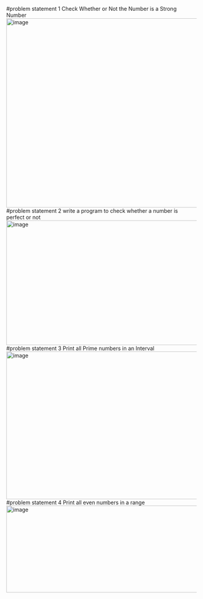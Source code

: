#problem statement 1
Check Whether or Not the Number is a Strong Number
<img width="1289" height="501" alt="image" src="https://github.com/user-attachments/assets/720a4b45-0fb1-4603-80c7-395da6d9e1e4" />
#problem statement 2
write a program to check whether a number is perfect or not
<img width="1281" height="330" alt="image" src="https://github.com/user-attachments/assets/c11ac66e-eb92-4680-8cdf-7cafdb43ea6b" />
#problem statement 3
Print all Prime numbers in an Interval
<img width="1297" height="391" alt="image" src="https://github.com/user-attachments/assets/47756804-6dc2-4fbc-b7cd-24c11fc6b0a9" />
#problem statement 4
Print all even numbers in a range
<img width="1301" height="230" alt="image" src="https://github.com/user-attachments/assets/a6c12606-5b9e-401b-b347-b27d1f975957" />





